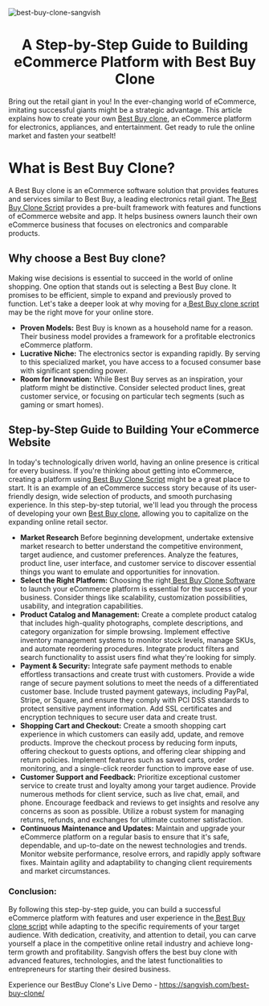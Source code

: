 ![best-buy-clone-sangvish](https://github.com/sangvishtechnologies/best-buy-clone/assets/161323540/a56e7eb5-39c0-40f9-8c1b-2083cbe50962)

<h1 align="center"> A Step-by-Step Guide to Building eCommerce Platform with Best Buy Clone </h1> 

Bring out the retail giant in you! In the ever-changing world of eCommerce, imitating successful giants might be a strategic advantage. This article explains how to create your own [Best Buy clone](https://sangvish.com/best-buy-clone/), an eCommerce platform for electronics, appliances, and entertainment. Get ready to rule the online market and fasten your seatbelt!

# What is Best Buy Clone?
A Best Buy clone is an eCommerce software solution that provides features and services similar to Best Buy, a leading electronics retail giant. The[ Best Buy Clone Script](https://sangvish.com/best-buy-clone/) provides a pre-built framework with features and functions of eCommerce website and app. It helps business owners launch their own eCommerce business that focuses on electronics and comparable products.

## Why choose a Best Buy clone?
Making wise decisions is essential to succeed in the world of online shopping. One option that stands out is selecting a Best Buy clone. It promises to be efficient, simple to expand and previously proved to function. Let's take a deeper look at why moving for a[ Best Buy clone script](https://sangvish.com/best-buy-clone/) may be the right move for your online store.
* **Proven Models:**
Best Buy is known as a household name for a reason. Their business model provides a framework for a profitable electronics eCommerce platform.
* **Lucrative Niche:**
The electronics sector is expanding rapidly. By serving to this specialized market, you have access to a focused consumer base with significant spending power.
* **Room for Innovation:**
While Best Buy serves as an inspiration, your platform might be distinctive. Consider selected product lines, great customer service, or focusing on particular tech segments (such as gaming or smart homes).
## Step-by-Step Guide to Building Your eCommerce Website
In today's technologically driven world, having an online presence is critical for every business. If you're thinking about getting into eCommerce, creating a platform using[ Best Buy Clone Script](https://sangvish.com/best-buy-clone/) might be a great place to start. It is an example of an eCommerce success story because of its user-friendly design, wide selection of products, and smooth purchasing experience. In this step-by-step tutorial, we'll lead you through the process of developing your own [Best Buy clone](https://sangvish.com/best-buy-clone/), allowing you to capitalize on the expanding online retail sector.
* **Market Research**
Before beginning development, undertake extensive market research to better understand the competitive environment, target audience, and customer preferences. Analyze the features, product line, user interface, and customer service to discover essential things you want to emulate and opportunities for innovation.
* **Select the Right Platform:**
Choosing the right[ Best Buy Clone Software](https://sangvish.com/best-buy-clone/) to launch your eCommerce platform is essential for the success of your business. Consider things like scalability, customization possibilities, usability, and integration capabilities. 
* **Product Catalog and Management:**
Create a complete product catalog that includes high-quality photographs, complete descriptions, and category organization for simple browsing. Implement effective inventory management systems to monitor stock levels, manage SKUs, and automate reordering procedures. Integrate product filters and search functionality to assist users find what they're looking for simply.
* **Payment & Security:**
Integrate safe payment methods to enable effortless transactions and create trust with customers. Provide a wide range of secure payment solutions to meet the needs of a differentiated customer base. Include trusted payment gateways, including PayPal, Stripe, or Square, and ensure they comply with PCI DSS standards to protect sensitive payment information. Add SSL certificates and encryption techniques to secure user data and create trust.
* **Shopping Cart and Checkout:**
Create a smooth shopping cart experience in which customers can easily add, update, and remove products. Improve the checkout process by reducing form inputs, offering checkout to guests options, and offering clear shipping and return policies. Implement features such as saved carts, order monitoring, and a single-click reorder function to improve ease of use.
* **Customer Support and Feedback:**
Prioritize exceptional customer service to create trust and loyalty among your target audience. Provide numerous methods for client service, such as live chat, email, and phone. Encourage feedback and reviews to get insights and resolve any concerns as soon as possible. Utilize a robust system for managing returns, refunds, and exchanges for ultimate customer satisfaction.
* **Continuous Maintenance and Updates:**
Maintain and upgrade your eCommerce platform on a regular basis to ensure that it's safe, dependable, and up-to-date on the newest technologies and trends. Monitor website performance, resolve errors, and rapidly apply software fixes. Maintain agility and adaptability to changing client requirements and market circumstances.
### Conclusion:
By following this step-by-step guide, you can build a successful eCommerce platform with features and user experience in the[ Best Buy clone script](https://sangvish.com/best-buy-clone/) while adapting to the specific requirements of your target audience. With dedication, creativity, and attention to detail, you can carve yourself a place in the competitive online retail industry and achieve long-term growth and profitability. Sangvish offers the best buy clone with advanced features, technologies, and the latest functionalities to entrepreneurs for starting their desired business. 

Experience our BestBuy Clone's Live Demo - https://sangvish.com/best-buy-clone/
